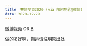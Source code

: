 ```yaml
---
title: 赛博朋克2020 (via 陶阿狗君@微博)
date: 2020-12-28
---
```


[微博视频](https://weibo.com/1009822415/JAxCY43Oy) OR [B](https://www.bilibili.com/video/BV14v411t7ri)

做的多好啊，搬运请注明原出处